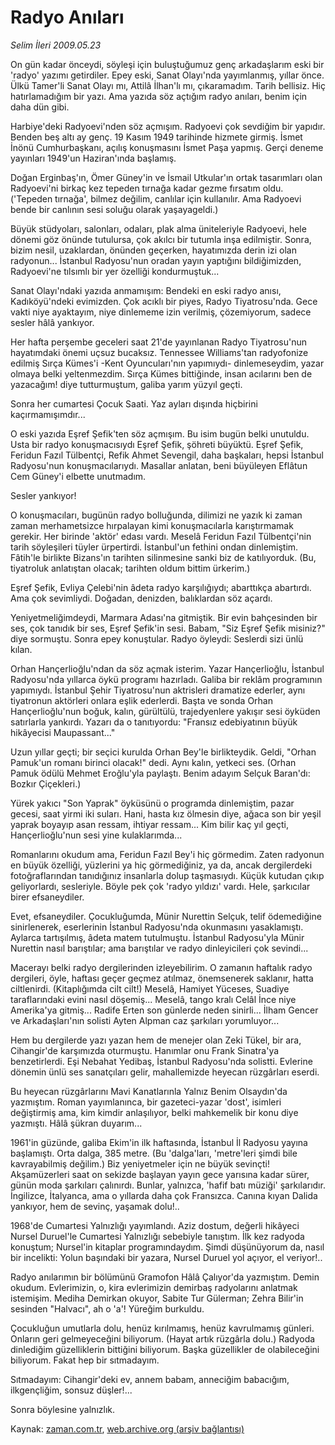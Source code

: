 # Radyo Anıları

*Selim İleri 2009.05.23*

<tr><td class="metin" colspan="2" style="padding-top: 20px; padding-left: 5px; padding-right: 10px;">On gün kadar önceydi, söyleşi için buluştuğumuz genç arkadaş­larım eski bir 'radyo' yazımı getirdiler. Epey eski, Sanat Olayı'nda yayımlanmış, yıllar önce. Ülkü Tamer'li Sanat Olayı mı, Attilâ İlhan'lı mı, çıkaramadım. Tarih bellisiz. Hiç hatırlamadığım bir yazı. Ama yazıda söz açtığım radyo anıları, benim için daha dün gibi.</td></tr><tr><td class="metin" colspan="2" style="padding-top: 20px; padding-left: 5px; padding-right: 10px;"><p> Harbiye'deki Radyoevi'nden söz açmışım. Radyoevi çok sevdiğim bir yapıdır. Benden beş altı ay genç. 19 Kasım 1949 tarihinde hizmete girmiş. İsmet İnönü Cumhurbaşkanı, açılış konuşmasını İsmet Paşa yapmış. Gerçi deneme yayınları 1949'un Haziran'ında başlamış. 
<p>Doğan Erginbaş'ın, Ömer Güney'in ve İsmail Utkular'ın ortak tasarımları olan Radyoevi'ni birkaç kez tepeden tırnağa kadar gezme fırsatım oldu. ('Tepeden tırnağa', bilmez değilim, canlılar için kullanılır. Ama Radyoevi bende bir canlının sesi soluğu olarak yaşayageldi.) 
<p>Büyük stüdyoları, salonları, odaları, plak alma üniteleriyle Radyoevi, hele dönemi göz önünde tutulursa, çok akılcı bir tutumla inşa edilmiştir. Sonra, bizim nesil, uzaklardan, önünden geçerken, hayatımızda derin izi olan radyonun... İstanbul Radyosu'nun oradan yayın yaptığını bildiğimizden, Radyoevi'ne tılsımlı bir yer özelli­ği kondurmuştuk... 
<p>Sanat Olayı'ndaki yazıda anmamışım: Bendeki en eski radyo anısı, Kadıköyü'ndeki evimizden. Çok acıklı bir piyes, Radyo Tiyatro­su'nda. Gece vakti niye ayaktayım, niye dinlememe izin veril­miş, çözemiyorum, sadece sesler hâlâ yankıyor. 
<p> Her hafta perşembe geceleri saat 21'de yayınlanan Radyo Tiyatrosu'nun hayatımdaki önemi uçsuz bucaksız. Tennessee Williams'tan radyofonize edilmiş Sırça Kümes'i -Kent Oyuncuları'nın yapımıydı- dinlemeseydim, yazar olmaya belki yeltenmezdim. Sırça Kümes bitti­ğinde, insan acılarını ben de yazacağım! diye tutturmuştum, galiba yarım yüzyıl geçti. 
<p> Sonra her cumartesi Çocuk Saati. Yaz ayları dışında hiçbirini kaçırmamışımdır... 
<p>O eski yazıda Eşref Şefik'ten söz açmışım. Bu isim bugün belki unutuldu. Usta bir radyo konuşmacısıydı Eşref Şefik, şöhreti büyüktü. Eşref Şefik, Feridun Fazıl Tülbentçi, Refik Ahmet Sevengil, daha başkaları, hepsi İstanbul Radyosu'nun konuşmacılarıydı. Masallar an­latan, beni büyüleyen Eflâtun Cem Güney'i elbette unutmadım. 
<p>Sesler yankıyor! 
<p>O konuşmacıları, bugünün radyo bolluğunda, dilimizi ne yazık ki zaman zaman merhametsizce hırpalayan kimi konuşmacılarla karıştır­mamak gerekir. Her birinde 'aktör' edası vardı. Meselâ Feridun Fazıl Tülbentçi'nin tarih söyleşileri tüyler ürpertirdi. İstanbul'un fethini ondan dinlemiştim. Fâtih'le birlikte Bizans'ın tarihten silinmesine sanki biz de katılıyorduk. (Bu, tiyatroluk anlatıştan olacak; tarih­ten oldum bittim ürkerim.) 
<p>Eşref Şefik, Evliya Çelebi'nin âdeta radyo karşılığıydı; abart­tıkça abartırdı. Ama çok sevimliydi. Doğadan, denizden, balıklardan söz açardı. 
<p>Yeniyetmeliğimdeydi, Marmara Adası'na gitmiştik. Bir evin bah­çesinden bir ses, çok tanıdık bir ses, Eşref Şefik'in sesi. Babam, "Siz Eşref Şefik misiniz?" diye sormuştu. Sonra epey konuştular. Radyo öyleydi: Seslerdi sizi ünlü kılan. 
<p>Orhan Hançerlioğlu'ndan da söz açmak isterim. Yazar Hançerlioğlu, İstanbul Radyosu'nda yıllarca öykü programı hazırladı. Gali­ba bir reklâm programının yapımıydı. İstanbul Şehir Tiyatrosu'nun aktrisleri dramatize ederler, aynı tiyatronun aktörleri onlara eşlik ederlerdi. Başta ve sonda Orhan Hançerlioğlu'nun boğuk, kalın, gü­rültülü, trajedyenlere yakışır sesi öyküden satırlarla yankırdı. Ya­zarı da o tanıtıyordu: "Fransız edebiyatının büyük hikâyecisi Maupassant..." 
<p> Uzun yıllar geçti; bir seçici kurulda Orhan Bey'le birlikteydik. Geldi, "Orhan Pamuk'un romanı birinci olacak!" dedi. Aynı kalın, yet­keci ses. (Orhan Pamuk ödülü Mehmet Eroğlu'yla paylaştı. Benim adayım Selçuk Baran'dı: Bozkır Çiçekleri.) 
<p>Yürek yakıcı "Son Yaprak" öyküsünü o programda dinlemiştim, pa­zar gecesi, saat yirmi iki suları. Hani, hasta kız ölmesin diye, ağaca son bir yeşil yaprak boyayıp asan ressam, ihtiyar ressam... Kim bilir kaç yıl geçti, Hançerlioğlu'nun sesi yine kulaklarımda... 
<p>Romanlarını okudum ama, Feridun Fazıl Bey'i hiç görmedim. Zaten radyonun en büyük özelliği, yüzlerini ya hiç görmediğiniz, ya da, ancak dergilerdeki fotoğraflarından tanıdığınız insanlarla dolup taş­masıydı. Küçük kutudan çıkıp geliyorlardı, sesleriyle. Böyle pek çok 'radyo yıldızı' vardı. Hele, şarkıcılar birer efsaneydiler. 
<p>Evet, efsaneydiler. Çocukluğumda, Münir Nurettin Selçuk, telif ödemediğine sinirlenerek, eserlerinin İstanbul Radyosu'nda okunmasını yasaklamıştı. Aylarca tartışılmış, âdeta matem tutulmuştu. İstanbul Radyosu'yla Münir Nurettin nasıl barıştılar; ama barıştılar ve radyo dinleyicileri çok sevindi... 
<p> Macerayı belki radyo dergilerinden izleyebilirim. O zamanın haftalık radyo dergileri, öyle, haftası geçer geçmez atılmaz, önemsenerek saklanır, hatta ciltlenirdi. (Kitaplığımda cilt cilt!) Meselâ, Hamiyet Yüceses, Suadiye taraflarındaki evini nasıl döşemiş... Meselâ, tango kralı Celâl İnce niye Amerika'ya gitmiş... Radife Erten son günlerde neden sinirli... İlham Gencer ve Arkadaşları'nın solisti Ayten Alpman caz şarkıları yorumluyor... 
<p> Hem bu dergilerde yazı yazan hem de menejer olan Zeki Tükel, bir ara, Cihangir'de karşımızda oturmuştu. Hanımlar onu Frank Sinatra'ya benzetirlerdi. Eşi Nebahat Yedibaş, İstanbul Radyosu'nda so­listti. Evlerine dönemin ünlü ses sanatçıları gelir, mahallemizde heyecan rüzgârları eserdi. 
<p>Bu heyecan rüzgârlarını Mavi Kanatlarınla Yalnız Benim Olsaydın'da yazmıştım. Roman yayımlanınca, bir gazeteci-yazar 'dost', isimleri değiştirmiş ama, kim kimdir anlaşılıyor, belki mahkemelik bir konu diye yazmıştı. Hâlâ şükran duyarım... 
<p>1961'in güzünde, galiba Ekim'in ilk haftasında, İstanbul İl Rad­yosu yayına başlamıştı. Orta dalga, 385 metre. (Bu 'dalga'ları, 'met­re'leri şimdi bile kavrayabilmiş değilim.) Biz yeniyetmeler için ne büyük sevinçti! Akşamüzerleri saat on sekizde başlayan yayın gece yarısına kadar sürer, günün moda şarkıları çalınırdı. Bunlar, yalnızca, 'hafif batı müziği' şarkılarıdır. İngilizce, İtalyanca, ama o yıl­larda daha çok Fransızca. Canına kıyan Dalida yankıyor, hem de sevinç, yaşamak dolu!.. 
<p>1968'de Cumartesi Yalnızlığı yayımlandı. Aziz dostum, değerli hikâyeci Nursel Duruel'le Cumartesi Yalnızlığı sebebiyle tanıştım. İlk kez radyoda konuştum; Nursel'in kitaplar programındaydım. Şimdi düşünüyorum da, nasıl bir incelikti: Yolun başındaki bir yazara, Nur­sel Duruel yol açıyor, el veriyor!.. 
<p>Radyo anılarımın bir bölümünü Gramofon Hâlâ Çalıyor'da yazmış­tım. Demin okudum. Evlerimizin, o, kira evlerimizin demirbaş radyo­larını anlatmak istemişim. Mediha Demirkan okuyor, Sabite Tur Gülerman; Zehra Bilir'in sesinden "Halvacı", ah o 'a'! Yüreğim burkuldu. 
<p>Çocukluğun umutlarla dolu, henüz kırılmamış, henüz kavrulmamış günleri. Onların geri gelmeyeceğini biliyorum. (Hayat artık rüzgârla dolu.) Radyoda dinlediğim güzelliklerin bittiğini biliyorum. Başka güzellikler de olabileceğini biliyorum. Fakat hep bir sıtmadayım. 
<p>Sıtmadayım: Cihangir'deki ev, annem babam, anneciğim babacığım, ilkgençliğim, sonsuz düşler!... 
<p>Sonra böylesine yalnızlık. <br/></p></p></p></p></p></p></p></p></p></p></p></p></p></p></p></p></p></p></p></p></p></p></p></p></p></td></tr>

Kaynak: [zaman.com.tr](http://zaman.com.tr/yazar.do?yazino=850502), [web.archive.org (arşiv bağlantısı)](http://web.archive.org/web/20090530180841/http://www.zaman.com.tr:80/yazar.do?yazino=850502)
